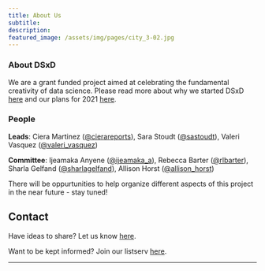 ```yaml
---
title: About Us
subtitle: 
description: 
featured_image: /assets/img/pages/city_3-02.jpg
---
```


### About DSxD

We are a grant funded project aimed at celebrating the fundamental creativity of data science. Please read more about why we started DSxD [here](http://127.0.0.1:4000/blog/dsxd-announce) and our plans for 2021 [here](../blog/dsxd-overview). 

### People

**Leads**: Ciera Martinez ([@cierareports](https://twitter.com/CieraReports)), Sara Stoudt ([@sastoudt](https://twitter.com/sastoudt)), Valeri Vasquez ([@valeri_vasquez](https://twitter.com/valeri_vasquez))

**Committee**: Ijeamaka Anyene ([@ijeamaka_a](https://twitter.com/ijeamaka_a)), Rebecca Barter ([@rlbarter](https://twitter.com/rlbarter)), Sharla Gelfand ([@sharlagelfand](https://twitter.com/sharlagelfand)), Allison Horst ([@allison_horst](https://twitter.com/allison_horst))

There will be oppurtunities to help organize different aspects of this project in the near future - stay tuned!

## Contact

Have ideas to share? Let us know [here](https://docs.google.com/forms/d/e/1FAIpQLSdprP0oGESh9bMnL9WSQZqSKAwcNHOT0z2Gjljz23U-2okJhA/viewform).

Want to be kept informed? Join our listserv [here](https://groups.google.com/u/0/g/datasciencebydesign?pli=1).


<!-- {% include components/teams/team-carousel-1.html %}
 -->
---

<!-- {% include components/teams/team-carousel-2.html %} -->

<!-- ---
```components/teams/team-carousel-3.html ```
{% include components/teams/team-carousel-3.html %}

---
```components/teams/team-carousel-4.html ```
{% include components/teams/team-carousel-4.html %}

---
```components/teams/team-carousel-5.html ```
{% include components/teams/team-carousel-5.html %} -->